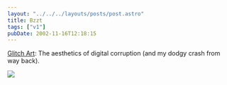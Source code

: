 ```yaml
---
layout: "../../../layouts/posts/post.astro"
title: Bzzt
tags: ["v1"]
pubDate: 2002-11-16T12:18:15
---
```


[Glitch Art][1]: The aesthetics of digital corruption (and my dodgy crash from way back).

![](/images/notes/bzzt.jpg)

[1]: http://www.beflix.com/ "GLITCH ART: The aesthetics of digital corruption"
